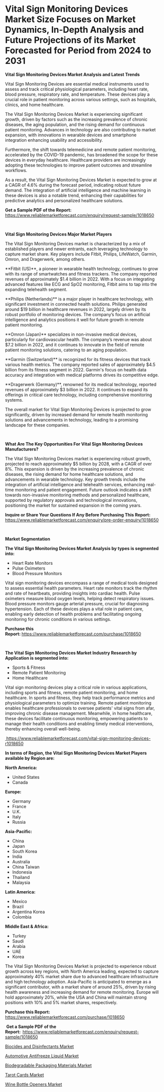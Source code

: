 <p><h1>Vital Sign Monitoring Devices Market Size Focuses on Market Dynamics, In-Depth Analysis and Future Projections of its Market Forecasted for Period from 2024 to 2031</h1></p><p><strong>Vital Sign Monitoring Devices Market Analysis and Latest Trends</strong></p>
<p><p>Vital Sign Monitoring Devices are essential medical instruments used to assess and track critical physiological parameters, including heart rate, blood pressure, respiratory rate, and temperature. These devices play a crucial role in patient monitoring across various settings, such as hospitals, clinics, and home healthcare. </p><p>The Vital Sign Monitoring Devices Market is experiencing significant growth, driven by factors such as the increasing prevalence of chronic diseases, the aging population, and the rising demand for continuous patient monitoring. Advances in technology are also contributing to market expansion, with innovations in wearable devices and smartphone integration enhancing usability and accessibility. </p><p>Furthermore, the shift towards telemedicine and remote patient monitoring, accelerated by the COVID-19 pandemic, has broadened the scope for these devices in everyday healthcare. Healthcare providers are increasingly adopting these technologies to improve patient outcomes and streamline workflows. </p><p>As a result, the Vital Sign Monitoring Devices Market is expected to grow at a CAGR of 4.6% during the forecast period, indicating robust future demand. The integration of artificial intelligence and machine learning in these devices is also a notable trend, enhancing their capabilities for predictive analytics and personalized healthcare solutions.</p></p>
<p><strong>Get a Sample PDF of the Report:&nbsp;</strong> <a href="https://www.reliablemarketforecast.com/enquiry/request-sample/1018650">https://www.reliablemarketforecast.com/enquiry/request-sample/1018650</a></p>
<p>&nbsp;</p>
<p><strong>Vital Sign Monitoring Devices Major Market Players</strong></p>
<p><p>The Vital Sign Monitoring Devices market is characterized by a mix of established players and newer entrants, each leveraging technology to capture market share. Key players include Fitbit, Philips, LifeWatch, Garmin, Omron, and Dragerwerk, among others.</p><p>**Fitbit (US)**, a pioneer in wearable health technology, continues to grow with its range of smartwatches and fitness trackers. The company reported revenues of approximately $1.4 billion in 2022. With a focus on integrating advanced features like ECG and SpO2 monitoring, Fitbit aims to tap into the expanding telehealth segment.</p><p>**Philips (Netherlands)** is a major player in healthcare technology, with significant investment in connected health solutions. Philips generated around $19 billion in healthcare revenues in 2022, largely driven by its robust portfolio of monitoring devices. The company’s focus on artificial intelligence and analytics positions it well for future growth in remote patient monitoring.</p><p>**Omron (Japan)** specializes in non-invasive medical devices, particularly for cardiovascular health. The company’s revenue was about $7.2 billion in 2022, and it continues to innovate in the field of remote patient monitoring solutions, catering to an aging population.</p><p>**Garmin (Switzerland)** is recognized for its fitness devices that track various health metrics. The company reported sales of approximately $4.5 billion from its fitness segment in 2022. Garmin's focus on health data accuracy and integration with medical platforms drives its competitive edge.</p><p>**Dragerwerk (Germany)**, renowned for its medical technology, reported revenues of approximately $3 billion in 2022. It continues to expand its offerings in critical care technology, including comprehensive monitoring systems.</p><p>The overall market for Vital Sign Monitoring Devices is projected to grow significantly, driven by increased demand for remote health monitoring solutions and advancements in technology, leading to a promising landscape for these companies.</p></p>
<p>&nbsp;</p>
<p><strong>What Are The Key Opportunities For Vital Sign Monitoring Devices Manufacturers?</strong></p>
<p><p>The Vital Sign Monitoring Devices market is experiencing robust growth, projected to reach approximately $5 billion by 2028, with a CAGR of over 8%. This expansion is driven by the increasing prevalence of chronic diseases, the rising demand for home healthcare solutions, and advancements in wearable technology. Key growth trends include the integration of artificial intelligence and telehealth services, enhancing real-time monitoring and patient engagement. Future outlook indicates a shift towards non-invasive monitoring methods and personalized healthcare, supported by regulatory approvals and technological innovations, positioning the market for sustained expansion in the coming years.</p></p>
<p><strong>Inquire or Share Your Questions If Any Before Purchasing This Report:</strong> <a href="https://www.reliablemarketforecast.com/enquiry/pre-order-enquiry/1018650">https://www.reliablemarketforecast.com/enquiry/pre-order-enquiry/1018650</a></p>
<p>&nbsp;</p>
<p><strong>Market Segmentation</strong></p>
<p><strong>The Vital Sign Monitoring Devices Market Analysis by types is segmented into:</strong></p>
<p><ul><li>Heart Rate Monitors</li><li>Pulse Oximeters</li><li>Blood Pressure Monitors</li></ul></p>
<p><p>Vital sign monitoring devices encompass a range of medical tools designed to assess essential health parameters. Heart rate monitors track the rhythm and rate of heartbeats, providing insights into cardiac health. Pulse oximeters measure blood oxygen levels, helping detect respiratory issues. Blood pressure monitors gauge arterial pressure, crucial for diagnosing hypertension. Each of these devices plays a vital role in patient care, enabling early detection of health problems and facilitating ongoing monitoring for chronic conditions in various settings.</p></p>
<p><strong>Purchase this Report:&nbsp;</strong><a href="https://www.reliablemarketforecast.com/purchase/1018650">https://www.reliablemarketforecast.com/purchase/1018650</a></p>
<p>&nbsp;</p>
<p><strong>The Vital Sign Monitoring Devices Market Industry Research by Application is segmented into:</strong></p>
<p><ul><li>Sports & Fitness</li><li>Remote Patient Monitoring</li><li>Home Healthcare</li></ul></p>
<p><p>Vital sign monitoring devices play a critical role in various applications, including sports and fitness, remote patient monitoring, and home healthcare. In sports and fitness, they help track performance metrics and physiological parameters to optimize training. Remote patient monitoring enables healthcare professionals to oversee patients' vital signs from afar, improving chronic disease management. Meanwhile, in home healthcare, these devices facilitate continuous monitoring, empowering patients to manage their health conditions and enabling timely medical interventions, thereby enhancing overall well-being.</p></p>
<p><a href="https://www.reliablemarketforecast.com/vital-sign-monitoring-devices-r1018650">&nbsp;https://www.reliablemarketforecast.com/vital-sign-monitoring-devices-r1018650</a></p>
<p><strong>In terms of Region, the Vital Sign Monitoring Devices Market Players available by Region are:</strong></p>
<p>
    <p> <strong> North America: </strong>
        <ul>
            <li>United States</li>
            <li>Canada</li>
        </ul>
        </p> 
    <p> <strong> Europe: </strong>
        <ul>
            <li>Germany</li>
            <li>France</li>
            <li>U.K.</li>
            <li>Italy</li>
            <li>Russia</li>
        </ul>
        </p> 
    <p> <strong> Asia-Pacific: </strong>
        <ul>
            <li>China</li>
            <li>Japan</li>
            <li>South Korea</li>
            <li>India</li>
            <li>Australia</li>
            <li>China Taiwan</li>
            <li>Indonesia</li>
            <li>Thailand</li>
            <li>Malaysia</li>
        </ul>
        </p> 
    <p> <strong> Latin America: </strong>
        <ul>
            <li>Mexico</li>
            <li>Brazil</li>
            <li>Argentina Korea</li>
            <li>Colombia</li>
        </ul>
        </p> 
    <p> <strong> Middle East & Africa: </strong>
        <ul>
            <li>Turkey</li>
            <li>Saudi</li>
            <li>Arabia</li>
            <li>UAE</li>
            <li>Korea</li>
        </ul>
    </p>
    </p>
<p><p>The Vital Sign Monitoring Devices Market is projected to experience robust growth across key regions, with North America leading, expected to capture approximately 40% market share due to advanced healthcare infrastructure and high technology adoption. Asia-Pacific is anticipated to emerge as a significant contributor, with a market share of around 25%, driven by rising health awareness and increasing demand for remote monitoring. Europe will hold approximately 20%, while the USA and China will maintain strong positions with 10% and 5% market shares, respectively.</p></p>
<p><strong>Purchase this Report: </strong><a href="https://www.reliablemarketforecast.com/purchase/1018650">https://www.reliablemarketforecast.com/purchase/1018650</a></p>
<p>&nbsp;<strong>Get a Sample PDF of the Report:&nbsp;&nbsp;</strong><a href="https://www.reliablemarketforecast.com/enquiry/request-sample/1018650">https://www.reliablemarketforecast.com/enquiry/request-sample/1018650</a></p>
<p><strong></strong></p>
<p><p><a href="https://issuu.com/reportprime-2/docs/biocides-and-disinfectants-market-s_b13c0b92d7e5dc">Biocides and Disinfectants Market</a></p><p><a href="https://github.com/CliffMedina6/Market-Research-Report-List-6/blob/main/automotive-antifreeze-liquid-market.md">Automotive Antifreeze Liquid Market</a></p><p><a href="https://issuu.com/reportprime-2/docs/biodegradable-packaging-materials-m_fc5385f2223966">Biodegradable Packaging Materials Market</a></p><p><a href="https://medium.com/@maudeefields042024/the-global-tarot-cards-market-is-projected-to-experience-an-annual-growth-rate-of-7-4-a91efa7028ed">Tarot Cards Market</a></p><p><a href="https://www.linkedin.com/pulse/wine-bottle-openers-market-trends-focusing-insight-forecast-nc3tc?trackingId=ByYurjw1ScKpp3qS%2F0URxQ%3D%3D">Wine Bottle Openers Market</a></p></p>